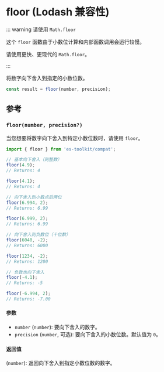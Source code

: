 # floor (Lodash 兼容性)

::: warning 请使用 `Math.floor`

这个 `floor` 函数由于小数位计算和内部函数调用会运行较慢。

请使用更快、更现代的 `Math.floor`。

:::

将数字向下舍入到指定的小数位数。

```typescript
const result = floor(number, precision);
```

## 参考

### `floor(number, precision?)`

当您想要将数字向下舍入到特定小数位数时，请使用 `floor`。

```typescript
import { floor } from 'es-toolkit/compat';

// 基本向下舍入（到整数）
floor(4.9);
// Returns: 4

floor(4.1);
// Returns: 4

// 向下舍入到小数点后两位
floor(6.994, 2);
// Returns: 6.99

floor(6.999, 2);
// Returns: 6.99

// 向下舍入到负数位（十位数）
floor(6040, -2);
// Returns: 6000

floor(1234, -2);
// Returns: 1200

// 负数也向下舍入
floor(-4.1);
// Returns: -5

floor(-6.994, 2);
// Returns: -7.00
```

#### 参数

- `number` (`number`): 要向下舍入的数字。
- `precision` (`number`, 可选): 要向下舍入的小数位数。默认值为 `0`。

#### 返回值

(`number`): 返回向下舍入到指定小数位数的数字。
